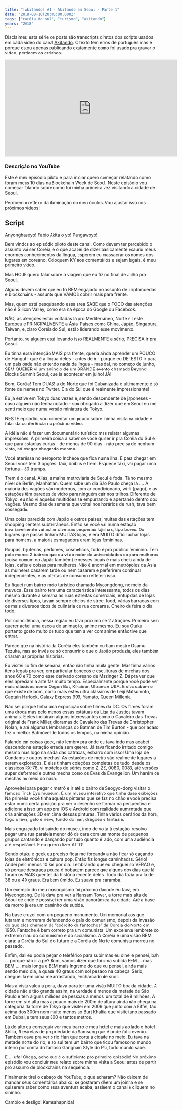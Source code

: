 ```yaml
---
title: "[Akitando] #1 - Akitando em Seoul - Parte 1"
date: "2018-08-10T20:00:00.000Z"
tags: ["coréia do sul", "turismo", "akitando"]
years: "2018"
---
```


<p></p>
<p>Disclaimer: esta série de posts são transcripts diretos dos scripts usados em cada video do canal <a href="https://www.youtube.com/channel/UCib793mnUOhWymCh2VJKplQ">Akitando</a>. O texto tem erros de português mas é porque estou apenas publicando exatamente como foi usado pra gravar o video, perdoem os errinhos.</p>
<iframe width="560" height="315" src="https://www.youtube.com/embed/QNLd8TZ_JQc" frameborder="0" allow="accelerometer; autoplay; encrypted-media; gyroscope; picture-in-picture" allowfullscreen=""></iframe>
<h3>Descrição no YouTube</h3>
<p>Este é meu episódio piloto e para iniciar quero começar relatando como foram meus 10 dias na Blockchain Week de Seoul. Neste episódio vou começar falando sobre como foi minha primeira vez visitando a cidade de Seoul.</p>
<p>Perdoem o reflexo da iluminação no meu óculos. Vou ajustar isso nos próximos vídeos!</p>
<p></p>
<p></p>
<h2>Script</h2>
<p>Anyonghaseyo! Fabio Akita o yo! Pangawoyo!</p>
<p>Bem vindos ao episódio piloto deste canal. Como devem ter percebido o assunto vai ser Coréia, e o que acabei de dizer basicamente exauriu meus enormes conhecimentos da língua, esperem eu massacrar os nomes dos lugares em coreano. Coloquem KY nos comentários e sejam legais, é meu primeiro vídeo.</p>
<p>Mas HOJE quero falar sobre a viagem que eu fiz no final de Julho pra Seoul.</p>
<p>Alguns devem saber que eu tô BEM engajado no assunto de criptomoedas e blockchains - assunto que VAMOS cobrir mais para frente.</p>
<p>Mas, quem está pesquisando essa área SABE que o FOCO das atenções não é Silicon Valley, como era na época do Google ou Facebook.</p>
<p>NÃO, as atenções estão voltadas lá pro Mediterrâneo, Norte e Leste Europeu e PRINCIPALMENTE a Ásia. Países como China, Japão, Singapura, Taiwan, e, claro Coréia do Sul, estão liderando esse movimento.</p>
<p>Portanto, se alguém está levando isso REALMENTE a sério, PRECISA ir pra Seoul.</p>
<p>Eu tinha essa intenção MAIS pra frente, queria ainda aprender um POUCO de Hangul - que é a língua deles - antes de ir - porque eu DETESTO ir para um país onde não entendo nada da língua - mas daí, no começo de junho, SEM QUERER vi um anúncio de um GRANDE evento chamado Beyond Blocks Summit Seoul, que ia acontecer em julho! JÁ!</p>
<p>Bom, Coréia! Tem DUAS! a do Norte que foi Cubanizada e ultimamente é só fonte de memes no Twitter. E a do Sul que é realmente impressionante!</p>
<p>Eu já estive em Tokyo duas vezes e, sendo descendente de japoneses - caso alguém não tenha notado - sou obrigado a dizer que em Seoul eu me senti meio que numa versão miniatura de Tokyo.</p>
<p>NESTE episódio, vou comentar um pouco sobre minha visita na cidade e falar da conferência no próximo vídeo.</p>
<p>A idéia não é fazer um documentário turístico mas relatar algumas impressões. A primeira coisa a saber se você quiser ir pra Coréia do Sul é que para estadias curtas - de menos de 90 dias - não precisa de nenhum visto, só chegar chegando mesmo.</p>
<p>Você aterrissa no aeroporto Incheon que fica numa ilha. E para chegar em Seoul você tem 3 opções: táxi, ônibus e trem. Esquece táxi, vai pagar uma fortuna - 80 trumps.</p>
<p>Trem é o canal. Aliás, a malha metroviária de Seoul é foda. Tá no mesmo nível de Berlin, Manhattan. Quem sabe um dia São Paulo chega lá .... A maioria dos vagões são modernos, com ar condicionado, wi-fi (pago), e as estações têm paredes de vidro para ninguém cair nos trilhos. Diferente de Tokyo, eu não vi aquelas multidões se empurrando e apertando dentro dos vagões. Mesmo dias de semana que voltei nos horários de rush, tava bem sossegado.</p>
<p>Uma coisa parecida com Japão e outros países, muitas das estações tem shopping centers subterrâneos. Então se você vai numa estação invariavelmente vai achar diversas pequenas lojinhas, tipo boxes. Os lugares que passei tinham MUITAS lojas, e era MUITO difícil achar lojas para homens, a maioria esmagadora eram lojas femininas.</p>
<p>Roupas, bijuterias, perfumes, cosméticos, tudo é pro público feminino. Tem pelo menos 2 bairros que eu vi ao redor de universidades só para mulheres (coisa comum no Japão também) e nesses locais é mais cheio ainda de lojas, cafés e coisas para mulheres. Não é anormal em metrópoles da Asia as mulheres casarem tarde ou nem casarem e preferirem continuar independentes, e as ofertas de consumo refletem isso.</p>
<p>Eu fiquei num bairro meio turístico chamado Myeongdong, no meio da muvuca. Esse bairro tem uma característica interessante, todos os dias mesmo durante a semana as ruas estreitas comerciais, entupidas de lojas de diversos tipos, tavam sempre cheios de street food, várias barracas com os mais diversos tipos de culinária de rua coreanas. Cheiro de feira o dia todo.</p>
<p>Por coincidência, nessa região eu tava próximo de 2 atrações. Primeiro sem querer achei uma escola de animação, anime mesmo. Eu sou Otaku portanto gosto muito de tudo que tem a ver com anime então tive que entrar.</p>
<p>Parece que na história da Coréia eles também curtiam mestre Osamu Tezuka, mas ao invés de só consumir o que o Japão produzia, eles também criaram as próprias histórias.</p>
<p>Eu visitei no fim de semana, então não tinha muita gente. Mas tinha vários itens legais pra ver, em particular bonecos e esculturas de mechas dos anos 60 e 70 como esse derivado coreano de Mazinger Z. Dá pra ver que eles apreciam a arte faz muito tempo. Especialmente porque você pode ver mais clássicos como Oogon Bat, Kikaider, Ultraman USA. E eles sabem o que existe de bom, como mais estes ultra clássicos de Leiji Matsumoto, Captain Harlock, Galaxy Express 999, Yamato, Queen Millenia.</p>
<p>Não sei porque tinha uma exposição sobre filmes da DC. Os filmes foram uma droga mas pelo menos essas estátuas da Liga da Justiça tavam animais. E eles incluíram alguns interessantes como o Cavaleiro das Trevas original de Frank Miller, dioramas do Cavaleiro das Trevas de Christopher Nolan, e até algumas lembranças do Batman de Tim Burton - que por acaso fez o melhor Batmóvel de todos os tempos, na minha opinião.</p>
<p>Falando em coisas geek, não lembro pra onde eu tava indo mas acabei descendo na estação errada sem querer. Já tava ficando irritado comigo mesmo mas logo na saída das catracas, esbarro com isso! Uma loja de Gundams e outros mechas! As estações de metro são realmente lugares a serem explorados. E eles tinham coleções completas de tudo, desde os clássicos RX-78, vi modelos de séries como Z, ZZ, 0080, 0083, até versões super deformed e outros mecha como os Evas de Evangelion. Um harém de mechas no meio do nada.</p>
<p>Aproveitei para pegar o metrô e ir até o bairro de Seogyo-dong visitar o famoso Trick Eye museum. É um museu interativo que tinha duas exibições. Na primeira você tinha aquelas pinturas que se faz no chão e você precisa estar numa certa posição pra ver o desenho se formar na perspectiva e adicione a isso um app pra iOS e Android com realidade aumentada que cria animações 3D em cima dessas pinturas. Tinha vários cenários da hora, fogo e lava, gelo e neve, fundo do mar, dragões e fantasia.</p>
<p>Mais engraçado foi saindo do museu, indo de volta à estação, resolvo pegar uma rua paralela menor dô de cara com um monte de pequenos grupos cantando e dançando por tudo quanto é lado, com uma audiência até respeitável. E eu quero dizer ALTO!</p>
<p>Sendo otaku e geek eu preciso ficar me forçando a não ficar só caçando lojas de eletrônicos e cultura pop. Então fiz longas caminhadas. Sério! Andei pelo menos 10 km por dia. Lembrando que eu cheguei no VERAO e, só porque desgraça pouca é bobagem parece que alguns dos dias que lá foram os MAIS quentes da história recente deles. Todo dia fazia pra lá de 38 ou a 40 graus. Era bem úmido. Eu suava pra caramba.</p>
<p>Um exemplo do meu masoquismo foi próximo daonde eu tava, em Myeongdong.
  De lá dava pra ver a Nansam Tower, a torre mais alta de Seoul de onde é possível ter uma visão panorâmica da cidade. Até a base da morro já era um caminho de subida.</p>
<p>Na base cruzei com um pequeno monumento. Um memorial aos que lutaram e morreram defendendo o país do comunismo, depois da invasão do que eles chamam de “exército de fantoches” da Coreia do Norte em 1950. Fantoche é bem correto pra um comunista. Um excelente lembrete do extremo mau do comunismo e do socialismo.
  A Coréia é uma visão BEM clara: a Coréia do Sul é o futuro e a Coréia do Norte comunista morreu no passado.</p>
<p>Enfim, dali eu podia pegar o teleférico para subir mas eu olhei e pensei, bah ... porque não ir a pé? Bom, vamos dizer que foi uma subida BEM ... mas BEM .... mais longa e BEM mais íngreme do que eu pensei, ainda mais sendo meio dia, a quase 40 graus com sol pesado na cabeça. Sério, cheguei lá em cima me arrastando, encharcado de suor.</p>
<p>Mas a vista valeu a pena, dava para ter uma visão MUITO boa da cidade.
  A cidade não é tão grande assim, na verdade é menos da metade de São Paulo e tem alguns milhões de pessoas a menos, um total de 9 milhões. A torre em si é alta mas a pouco mais de 200m de altura ainda não chega na categoria da torre de Tokyo que visitei em 2009 que junto com a Eiffel, tão acima dos 300m nem muito menos ao Burj Khalifa que visitei ano passado em Dubai, e tem seus 800 e tantos metros.</p>
<p>Lá do alto eu conseguia ver meu bairro e meu hotel e mais ao lado o hotel Shilla, 5 estrelas de propriedade da Samsung que é onde foi o evento.
  Também dava pra ver o rio Han que corta a cidade no meio. Eu tava na metade norte do rio, e ao sul tem um bairro que ficou famoso no mundo inteiro por conta do famoso Gangnam Style do Psi, todo mundo sabe.</p>
<p>E ... ufa! Chega, acho que é o suficiente pro primeiro episódio! No próximo episódio vou concluir meu relato sobre minha visita a Seoul antes de partir pro assunto de blockchains na sequência.</p>
<p>Finalmente tirei o cabaço de YouTube, o que acharam? Não deixem de mandar seus comentários abaixo, se gostaram dêem um joinha e se quiserem saber como essa aventura acaba, assinem o canal e cliquem no sininho.</p>
<p>Cambio e desligo! Kamsahapnida!</p>
<p></p>